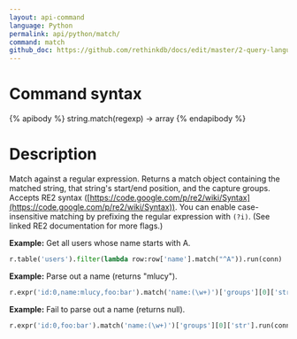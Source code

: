 ```yaml
---
layout: api-command 
language: Python
permalink: api/python/match/
command: match
github_doc: https://github.com/rethinkdb/docs/edit/master/2-query-language/api/python/string-manipulation/match.md
---
```


# Command syntax #

{% apibody %}
string.match(regexp) &rarr; array
{% endapibody %}

# Description #

Match against a regular expression. Returns a match object containing the matched string,
that string's start/end position, and the capture groups. Accepts RE2 syntax
([https://code.google.com/p/re2/wiki/Syntax](https://code.google.com/p/re2/wiki/Syntax)).
You can enable case-insensitive matching by prefixing the regular expression with
`(?i)`. (See linked RE2 documentation for more flags.)

__Example:__ Get all users whose name starts with A.

```py
r.table('users').filter(lambda row:row['name'].match("^A")).run(conn)
```


__Example:__ Parse out a name (returns "mlucy").

```py
r.expr('id:0,name:mlucy,foo:bar').match('name:(\w+)')['groups'][0]['str'].run(conn)
```


__Example:__ Fail to parse out a name (returns null).

```py
r.expr('id:0,foo:bar').match('name:(\w+)')['groups'][0]['str'].run(conn)
```
